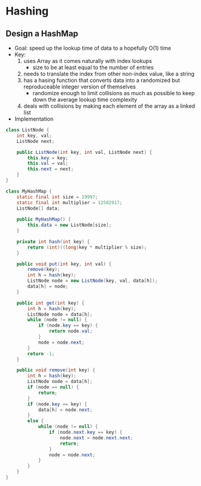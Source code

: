 # Hashing
## Design a HashMap
* Goal: speed up the lookup time of data to a hopefully O(1) time
* Key:
  1. uses Array as it comes naturally with index lookups
     * size to be at least equal to the number of entries
  2. needs to translate the index from other non-index value, like a string
  3. has a hasing function that converts data into a randomized but reproduceable integer version of themselves
     * randomize enough to limit collisions as much as possible to keep down the average lookup time complexity
  4. deals with collisions by making each element of the array as a linked list
* Implementation
```java
class ListNode {
    int key, val;
    ListNode next;

    public ListNode(int key, int val, ListNode next) {
        this.key = key;
        this.val = val;
        this.next = next;
    }
}

class MyHashMap {
    static final int size = 19997;
    static final int multiplier = 12582917;
    ListNode[] data;
    
    public MyHashMap() {
        this.data = new ListNode[size];
    }

    private int hash(int key) {
        return (int)((long)key * multiplier % size);
    }

    public void put(int key, int val) {
        remove(key);
        int h = hash(key);
        ListNode node = new ListNode(key, val, data[h]);
        data[h] = node;
    }

    public int get(int key) {
        int h = hash(key);
        ListNode node = data[h];
        while (node != null) {
            if (node.key == key) {
                return node.val;
            }
            node = node.next;
        }
        return -1;
    }

    public void remove(int key) {
        int h = hash(key);
        ListNode node = data[h];
        if (node == null) {
            return;
        }
        if (node.key == key) {
            data[h] = node.next;
        }
        else {
            while (node != null) {
                if (node.next.key == key) {
                    node.next = node.next.next;
                    return;
                }
                node = node.next;
            }
        }
    }
}
```
